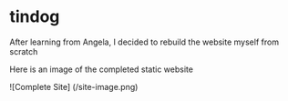 # **tindog**

After learning from Angela, I decided to rebuild the website myself from scratch

Here is an image of the completed static website 

![Complete Site] (/site-image.png)
